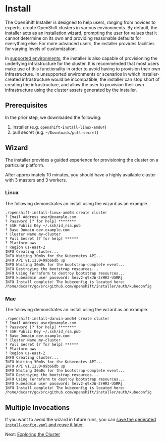 # Install

The OpenShift Installer is designed to help users, ranging from novices to
experts, create OpenShift clusters in various environments. By default, the
installer acts as an installation wizard, prompting the user for values that it
cannot determine on its own and providing reasonable defaults for everything
else. For more advanced users, the installer provides facilities for varying
levels of customization.

In [supported environments][supported-environments], the installer is also
capable of provisioning the underlying infrastructure for the cluster. It is
recommended that most users make use of this functionality in order to avoid
having to provision their own infrastructure. In unsupported environments or
scenarios in which installer-created infrastructure would be incompatible, the
installer can stop short of creating the infrastructure, and allow the user to
provision their own infrastructure using the cluster assets generated by the
installer.

## Prerequisites

In the prior step, we downloaded the following:

1. installer (e.g. `openshift-install-linux-amd64`)
1. pull secret (e.g. `~/Downloads/pull-secret`)

## Wizard

The installer provides a guided experience for provisioning the cluster on a
particular platform.  

After approximately 10 minutes, you should have a highly available cluster with
3 masters and 3 workers.

### Linux

The following demonstrates an install using the wizard as an example.

```
./openshift-install-linux-amd64 create cluster
? Email Address user@example.com
? Password [? for help] ********
? SSH Public Key ~/.ssh/id_rsa.pub
? Base Domain dev.example.com
? Cluster Name my-cluster
? Pull Secret [? for help] ******
? Platform aws
? Region us-east-2
INFO Creating cluster...                          
INFO Waiting 30m0s for the Kubernetes API...      
INFO API v1.11.0+99b66db up                       
INFO Waiting 30m0s for the bootstrap-complete event... 
INFO Destroying the bootstrap resources...        
INFO Using Terraform to destroy bootstrap resources... 
INFO kubeadmin user password: Seiv2-q9xJW-2rHR2-UGRRj 
INFO Install complete! The kubeconfig is located here: /home/decarr/go/src/github.com/openshift/installer/auth/kubeconfig 
```

### Mac

The following demonstrates an install using the wizard as an example.

```
./openshift-install-darwin-amd64 create cluster
? Email Address user@example.com
? Password [? for help] ********
? SSH Public Key ~/.ssh/id_rsa.pub
? Base Domain dev.example.com
? Cluster Name my-cluster
? Pull Secret [? for help] ******
? Platform aws
? Region us-east-2
INFO Creating cluster...                          
INFO Waiting 30m0s for the Kubernetes API...      
INFO API v1.11.0+99b66db up                       
INFO Waiting 30m0s for the bootstrap-complete event... 
INFO Destroying the bootstrap resources...        
INFO Using Terraform to destroy bootstrap resources... 
INFO kubeadmin user password: Seiv2-q9xJW-2rHR2-UGRRj 
INFO Install complete! The kubeconfig is located here: /home/decarr/go/src/github.com/openshift/installer/auth/kubeconfig
```

## Multiple Invocations

If you want to avoid the wizard in future runs, you can [save the generated `install-config.yaml` and reuse it later][multiple-invocations].

Next: [Exploring the Cluster](03-explore.md)

[multiple-invocations]: https://github.com/openshift/installer/blob/master/docs/user/overview.md#multiple-invocations
[supported-environments]: https://github.com/openshift/installer/blob/master/README.md#supported-platforms
